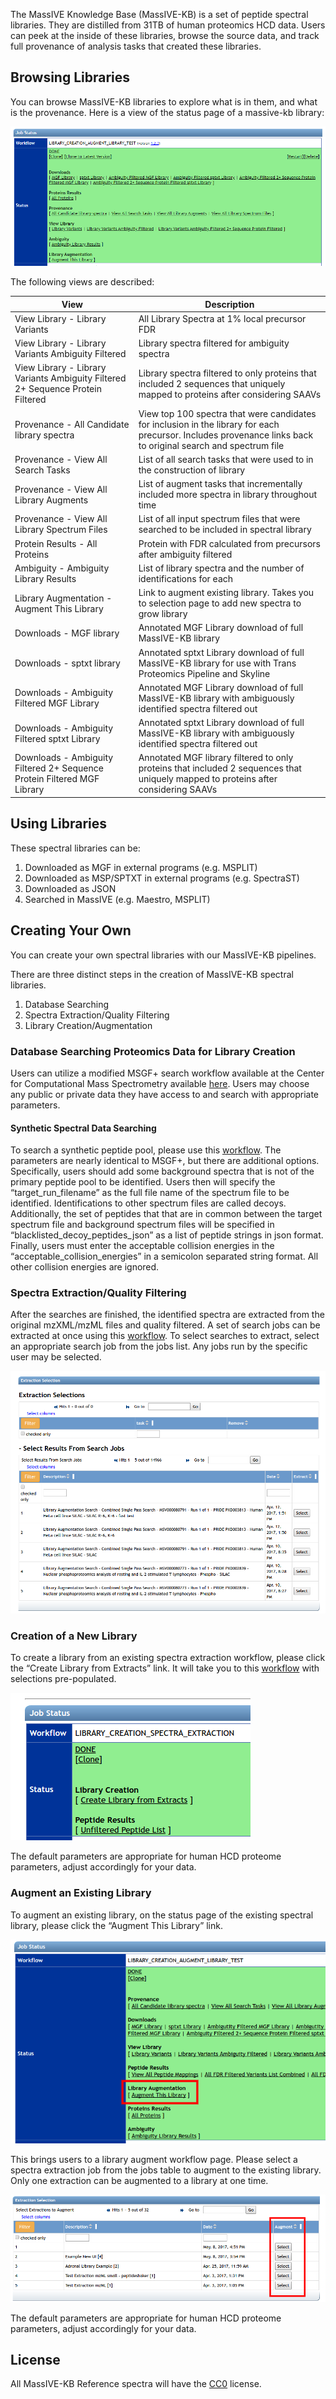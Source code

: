 
The MassIVE Knowledge Base (MassIVE-KB) is a set of peptide spectral libraries. They are distilled from 31TB of human proteomics HCD data. Users can peek at the inside of these libraries, browse the source data, and track full provenance of analysis tasks that created these libraries. 

## Browsing Libraries

You can browse MassIVE-KB libraries to explore what is in them, and what is the provenance. Here is a view of the status page of a massive-kb library:

![](img/massivekb/kb-status.png)

The following views are described:

| View | Description |
| ---- | ----------- | 
| View Library - Library Variants | All Library Spectra at 1% local precursor FDR | 
| View Library - Library Variants Ambiguity Filtered | Library spectra filtered for ambiguity spectra |
| View Library - Library Variants Ambiguity Filtered 2+ Sequence Protein Filtered | Library spectra filtered to only proteins that included 2 sequences that uniquely mapped to proteins after considering SAAVs |
| Provenance - All Candidate library spectra | View top 100 spectra that were candidates for inclusion in the library for each precursor. Includes provenance links back to original search and spectrum file |
| Provenance - View All Search Tasks| List of all search tasks that were used to in the construction of library| 
| Provenance - View All Library Augments | List of augment tasks that incrementally included more spectra in library throughout time | 
| Provenance - View All Library Spectrum Files | List of all input spectrum files that were searched to be included in spectral library | 
| Protein Results - All Proteins  | Protein with FDR calculated from precursors after ambiguity filtered | 
| Ambiguity - Ambiguity Library Results  | List of library spectra and the number of identifications for each | 
| Library Augmentation - Augment This Library | Link to augment existing library. Takes you to selection page to add new spectra to grow library | 
| Downloads - MGF library  | Annotated MGF Library download of full MassIVE-KB library | 
| Downloads - sptxt library | Annotated sptxt Library download of full MassIVE-KB library for use with Trans Proteomics Pipeline and Skyline | 
| Downloads - Ambiguity Filtered MGF Library| Annotated MGF Library download of full MassIVE-KB library with ambiguously identified spectra filtered out | 
| Downloads - Ambiguity Filtered sptxt Library | Annotated sptxt Library download of full MassIVE-KB library with ambiguously identified spectra filtered out | 
| Downloads - Ambiguity Filtered 2+ Sequence Protein Filtered MGF Library | Annotated MGF library filtered to only proteins that included 2 sequences that uniquely mapped to proteins after considering SAAVs | 


## Using Libraries

These spectral libraries can be:

1. Downloaded as MGF in external programs (e.g. MSPLIT)
1. Downloaded as MSP/SPTXT in external programs (e.g. SpectraST)
1. Downloaded as JSON
1. Searched in MassIVE (e.g. Maestro, MSPLIT)

## Creating Your Own

You can create your own spectral libraries with our MassIVE-KB pipelines. 

There are three distinct steps in the creation of MassIVE-KB spectral libraries.

1. Database Searching
1. Spectra Extraction/Quality Filtering
1. Library Creation/Augmentation

### Database Searching Proteomics Data for Library Creation

Users can utilize a modified MSGF+ search workflow available at the Center for Computational Mass Spectrometry available [here](https://proteomics2.ucsd.edu/ProteoSAFe/?params=%7B%22workflow%22:%22MSGF-PLUS-AMBIGUITY%22%7D). Users may choose any public or private data they have access to and search with appropriate parameters.

#### Synthetic Spectral Data Searching

To search a synthetic peptide pool, please use this [workflow](https://proteomics2.ucsd.edu/ProteoSAFe/?params=%7B%22workflow%22:%22MSGF-PLUS-SYNTHETIC%22%7D). The parameters are nearly identical to MSGF+, but there are additional options. Specifically, users should add some background spectra that is not of the primary peptide pool to be identified. Users then will specify the “target_run_filename” as the full file name of the spectrum file to be identified. Identifications to other spectrum files are called decoys. Additionally, the set of peptides that that are in common between the target spectrum file and background spectrum files will be specified in “blacklisted_decoy_peptides_json” as a list of peptide strings in json format. Finally, users must enter the acceptable collision energies in the “acceptable_collision_energies” in a semicolon separated string format. All other collision energies are ignored.





### Spectra Extraction/Quality Filtering

After the searches are finished, the identified spectra are extracted from the original mzXML/mzML files and quality filtered. A set of search jobs can be extracted at once using this [workflow](https://proteomics2.ucsd.edu/ProteoSAFe/?params=%7B%22workflow%22:%22LIBRARY_CREATION_SPECTRA_EXTRACTION%22%7D). To select searches to extract, select an appropriate search job from the jobs list. Any jobs run by the specific user may be selected.


![](img/massivekb/kb-extraction.png)


### Creation of a New Library

To create a library from an existing spectra extraction workflow, please click the “Create Library from Extracts” link. It will take you to this [workflow](https://proteomics2.ucsd.edu/ProteoSAFe/?params=%7B%22workflow%22:%22LIBRARY_CREATION_AUGMENT_LIBRARY_TEST%22%7D) with selections pre-populated. 


![](img/massivekb/kb-create.png)

The default parameters are appropriate for human HCD proteome parameters, adjust accordingly for your data.

### Augment an Existing Library

To augment an existing library, on the status page of the existing spectral library, please click the “Augment This Library” link.

![](img/massivekb/kb-augment.png)

This brings users to a library augment workflow page. Please select a spectra extraction job from the jobs table to augment to the existing library. Only one extraction can be augmented to a library at one time.

![](img/massivekb/kb-augment2.png)


The default parameters are appropriate for human HCD proteome parameters, adjust accordingly for your data.













## License

All MassIVE-KB Reference spectra will have the [CC0](https://creativecommons.org/publicdomain/zero/1.0/) license.
